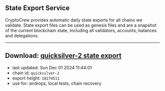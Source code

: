 ## State Export Service
CryptoCrew provides automatic daily state exports for all chains we validate. State export files can be used as genesis files and are a snapshot of the current blockchain state, including all validators, accounts, balances and delegations.

---
**Download: [quicksilver-2 state export](https://dl-eu2.ccvalidators.com/SERVICE/quicksilver/quicksilver-2_export_10274511.json)**
---

- last updated: Sun Dec 01 2024 11:44:01
- chain id: `quicksilver-2`
- export height: `10274511`
- use for: airdrops, local tests, chain recovery

